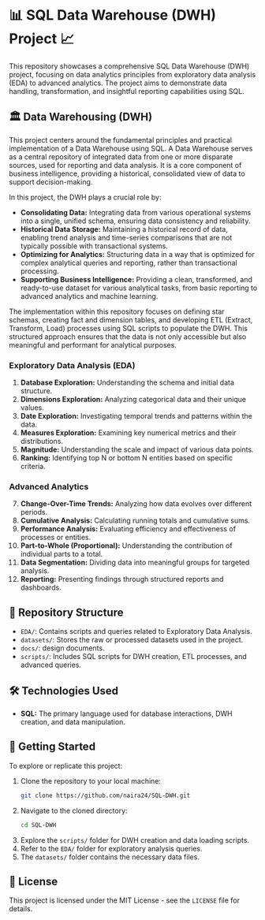 # 📊 SQL Data Warehouse (DWH) Project 📈

This repository showcases a comprehensive SQL Data Warehouse (DWH) project, focusing on data analytics principles from exploratory data analysis (EDA) to advanced analytics. The project aims to demonstrate data handling, transformation, and insightful reporting capabilities using SQL.

## 🏛️ Data Warehousing (DWH) 

This project centers around the fundamental principles and practical implementation of a Data Warehouse using SQL. A Data Warehouse serves as a central repository of integrated data from one or more disparate sources, used for reporting and data analysis. It is a core component of business intelligence, providing a historical, consolidated view of data to support decision-making.

In this project, the DWH plays a crucial role by:

-   **Consolidating Data:** Integrating data from various operational systems into a single, unified schema, ensuring data consistency and reliability.
-   **Historical Data Storage:** Maintaining a historical record of data, enabling trend analysis and time-series comparisons that are not typically possible with transactional systems.
-   **Optimizing for Analytics:** Structuring data in a way that is optimized for complex analytical queries and reporting, rather than transactional processing.
-   **Supporting Business Intelligence:** Providing a clean, transformed, and ready-to-use dataset for various analytical tasks, from basic reporting to advanced analytics and machine learning.

The implementation within this repository focuses on defining star schemas, creating fact and dimension tables, and developing ETL (Extract, Transform, Load) processes using SQL scripts to populate the DWH. This structured approach ensures that the data is not only accessible but also meaningful and performant for analytical purposes.


### Exploratory Data Analysis (EDA)

1.  **Database Exploration:** Understanding the schema and initial data structure.
2.  **Dimensions Exploration:** Analyzing categorical data and their unique values.
3.  **Date Exploration:** Investigating temporal trends and patterns within the data.
4.  **Measures Exploration:** Examining key numerical metrics and their distributions.
5.  **Magnitude:** Understanding the scale and impact of various data points.
6.  **Ranking:** Identifying top N or bottom N entities based on specific criteria.

### Advanced Analytics

7.  **Change-Over-Time Trends:** Analyzing how data evolves over different periods.
8.  **Cumulative Analysis:** Calculating running totals and cumulative sums.
9.  **Performance Analysis:** Evaluating efficiency and effectiveness of processes or entities.
10. **Part-to-Whole (Proportional):** Understanding the contribution of individual parts to a total.
11. **Data Segmentation:** Dividing data into meaningful groups for targeted analysis.
12. **Reporting:** Presenting findings through structured reports and dashboards.

## 📁 Repository Structure

-   `EDA/`: Contains scripts and queries related to Exploratory Data Analysis.
-   `datasets/`: Stores the raw or processed datasets used in the project.
-   `docs/`: design documents.
-   `scripts/`: Includes SQL scripts for DWH creation, ETL processes, and advanced queries.


## 🛠️ Technologies Used

-   **SQL:** The primary language used for database interactions, DWH creation, and data manipulation.

## 🚀 Getting Started

To explore or replicate this project:

1.  Clone the repository to your local machine:
    ```bash
    git clone https://github.com/naira24/SQL-DWH.git
    ```
2.  Navigate to the cloned directory:
    ```bash
    cd SQL-DWH
    ```
3.  Explore the `scripts/` folder for DWH creation and data loading scripts.
4.  Refer to the `EDA/` folder for exploratory analysis queries.
5.  The `datasets/` folder contains the necessary data files.

## 📄 License

This project is licensed under the MIT License - see the `LICENSE` file for details.
